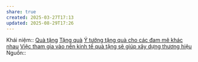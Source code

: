 ```yaml
---
share: true
created: 2025-03-27T17:13
updated: 2025-08-29T17:26
---
```

Khái niệm:: [Quà tặng](../%CE%9E%20Kh%C3%A1i%20ni%E1%BB%87m/Qu%C3%A0%20t%E1%BA%B7ng.md)
[Tặng quà](../../%F0%9F%93%9CT%C3%A0i%20nguy%C3%AAn/M%E1%BB%9F%20r%E1%BB%99ng%20m%E1%BB%91i%20quan%20h%E1%BB%87/T%E1%BA%B7ng%20qu%C3%A0.md) [Ý tưởng tặng quà cho các đam mê khác nhau](../../%F0%9F%93%9CT%C3%A0i%20nguy%C3%AAn/Qu%C3%A0%20t%E1%BA%B7ng/%C3%9D%20t%C6%B0%E1%BB%9Fng%20t%E1%BA%B7ng%20qu%C3%A0%20cho%20c%C3%A1c%20%C4%91am%20m%C3%AA%20kh%C3%A1c%20nhau.md)
[Việc tham gia vào nền kinh tế quà tặng sẽ giúp xây dựng thương hiệu](../Kinh%20t%E1%BA%BF/C%C3%A1c%20n%E1%BB%81n%20kinh%20t%E1%BA%BF%20thay%20th%E1%BA%BF/N%E1%BB%81n%20kinh%20t%E1%BA%BF%20kh%C3%B4ng%20d%C3%B9ng%20ti%E1%BB%81n/Vi%E1%BB%87c%20tham%20gia%20v%C3%A0o%20n%E1%BB%81n%20kinh%20t%E1%BA%BF%20qu%C3%A0%20t%E1%BA%B7ng%20s%E1%BA%BD%20gi%C3%BAp%20x%C3%A2y%20d%E1%BB%B1ng%20th%C6%B0%C6%A1ng%20hi%E1%BB%87u.md)
Nguồn:: 
